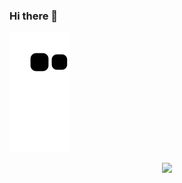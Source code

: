 ### Hi there 👋
  ![Snake animation](https://github.com/rafaballerini/rafaballerini/blob/output/github-contribution-grid-snake.svg)
<div align="center">
  <a href="https://github.com/vbreia">
  <img height="180em" src="https://github-readme-stats.vercel.app/api?username=vbreia&show_icons=true&theme=dark&include_all_commits=true&count_private=true"/>
</div>
  
